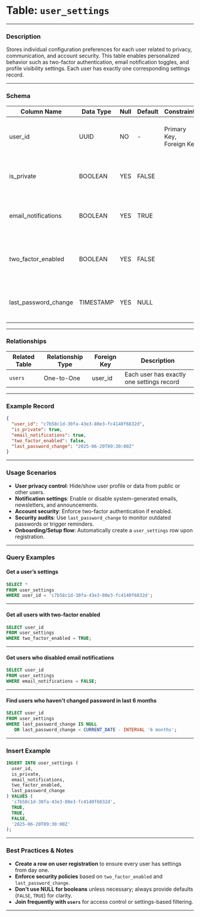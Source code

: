 # Table: `user_settings`

---

### Description

Stores individual configuration preferences for each user related to privacy, communication, and account security. This table enables personalized behavior such as two-factor authentication, email notification toggles, and profile visibility settings. Each user has exactly one corresponding settings record.

---

### Schema

| Column Name            | Data Type | Null | Default | Constraints              | Description                                                           |
| ---------------------- | --------- | ---- | ------- | ------------------------ | --------------------------------------------------------------------- |
| user_id                | UUID      | NO   | -       | Primary Key, Foreign Key | Unique identifier for the user (linked to the `users` table)          |
| is_private             | BOOLEAN   | YES  | FALSE   |                          | Controls whether the user's profile is visible to others              |
| email_notifications    | BOOLEAN   | YES  | TRUE    |                          | If enabled, the user receives email notifications                     |
| two_factor_enabled     | BOOLEAN   | YES  | FALSE   |                          | Whether two-factor authentication is enabled for added login security |
| last_password_change   | TIMESTAMP | YES  | NULL    |                          | Timestamp of the user's most recent password update                   |

---

### Relationships

| Related Table | Relationship Type | Foreign Key | Description                               |
| ------------- | ----------------- | ----------- | ----------------------------------------- |
| `users`       | One-to-One        | user\_id    | Each user has exactly one settings record |

---

### Example Record

```json
{
  "user_id": "c7b58c1d-30fa-43e3-80e3-fc4140f6832d",
  "is_private": true,
  "email_notifications": true,
  "two_factor_enabled": false,
  "last_password_change": "2025-06-20T09:30:00Z"
}
```

---

### Usage Scenarios

* **User privacy control**: Hide/show user profile or data from public or other users.
* **Notification settings**: Enable or disable system-generated emails, newsletters, and announcements.
* **Account security**: Enforce two-factor authentication if enabled.
* **Security audits**: Use `last_password_change` to monitor outdated passwords or trigger reminders.
* **Onboarding/Setup flow**: Automatically create a `user_settings` row upon registration.

---

### Query Examples

#### Get a user’s settings

```sql
SELECT * 
FROM user_settings
WHERE user_id = 'c7b58c1d-30fa-43e3-80e3-fc4140f6832d';
```

---

#### Get all users with two-factor enabled

```sql
SELECT user_id
FROM user_settings
WHERE two_factor_enabled = TRUE;
```

---

#### Get users who disabled email notifications

```sql
SELECT user_id
FROM user_settings
WHERE email_notifications = FALSE;
```

---

#### Find users who haven't changed password in last 6 months

```sql
SELECT user_id
FROM user_settings
WHERE last_password_change IS NULL
   OR last_password_change < CURRENT_DATE - INTERVAL '6 months';
```

---

### Insert Example

```sql
INSERT INTO user_settings (
  user_id,
  is_private,
  email_notifications,
  two_factor_enabled,
  last_password_change
) VALUES (
  'c7b58c1d-30fa-43e3-80e3-fc4140f6832d',
  TRUE,
  TRUE,
  FALSE,
  '2025-06-20T09:30:00Z'
);
```

---

### Best Practices & Notes

* **Create a row on user registration** to ensure every user has settings from day one.
* **Enforce security policies** based on `two_factor_enabled` and `last_password_change`.
* **Don't use NULL for booleans** unless necessary; always provide defaults (`FALSE`, `TRUE`) for clarity.
* **Join frequently with `users`** for access control or settings-based filtering.

---